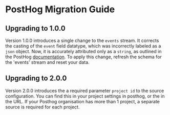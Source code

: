 # PostHog Migration Guide

## Upgrading to 1.0.0

Version 1.0.0 introduces a single change to the `events` stream. It corrects the casting of the `event` field datatype, which was incorrectly labeled as a `json` object. Now, it is accurately attributed only as a `string`, as outlined in the PostHog [documentation](https://posthog.com/docs/api/events). To apply this change, refresh the schema for the 'events' stream and reset your data.

## Upgrading to 2.0.0
Version 2.0.0 introduces the a required parameter `project id` to the source configuration. You can find this in your project settings in posthog, or the in the URL. If your Posthog organisation has more than 1 project, a separate source is required for each project.
